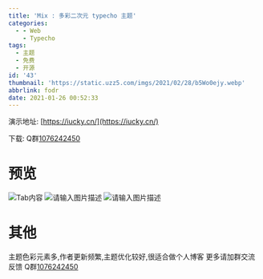 ```yaml
---
title: 'Mix : 多彩二次元 typecho 主题'
categories:
  - - Web
    - Typecho
tags:
  - 主题
  - 免费
  - 开源
id: '43'
thumbnail: 'https://static.uzz5.com/imgs/2021/02/28/b5Wo0ejy.webp'
abbrlink: fodr
date: 2021-01-26 00:52:33
---
```



演示地址: [https://iucky.cn/](https://iucky.cn/) 

下载: Q群[1076242450](https://jq.qq.com/?_wv=1027&k=ffQqfOvK)

# 预览

![Tab内容](https://static.uzz5.com/imgs/2021/02/28/GS96Twn1.webp "Tab内容") ![请输入图片描述](https://static.uzz5.com/imgs/2021/02/28/qqrDouzt.webp "请输入图片描述") ![请输入图片描述](https://static.uzz5.com/imgs/2021/02/28/MhJ8XMqN.webp "请输入图片描述")

# 其他

主题色彩元素多,作者更新频繁,主题优化较好,很适合做个人博客 更多请加群交流反馈 Q群[1076242450](https://jq.qq.com/?_wv=1027&k=ffQqfOvK)
